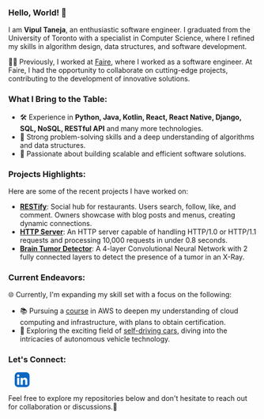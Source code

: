### Hello, World! 👋

I am **Vipul Taneja**, an enthusiastic software engineer. I graduated from the University of Toronto with a specialist in Computer Science, where I refined my skills in algorithm design, data structures, and software development.

👨‍💻 Previously, I worked at [Faire](https://www.faire.com/), where I worked as a software engineer. At Faire, I had the opportunity to collaborate on cutting-edge projects, contributing to the development of innovative solutions.

### What I Bring to the Table:

- 🛠 Experience in **Python, Java, Kotlin, React, React Native, Django, SQL, NoSQL, RESTful API** and many more technologies.
- 🧠 Strong problem-solving skills and a deep understanding of algorithms and data structures.
- 🚀 Passionate about building scalable and efficient software solutions.

### Projects Highlights:

Here are some of the recent projects I have worked on:

- **[RESTify](https://github.com/tanejavipul/RESTify)**: Social hub for restaurants. Users search, follow, like, and comment. Owners showcase with blog posts and menus, creating dynamic connections.
- **[HTTP Server](https://github.com/tanejavipul/HTTP-Server)**: An HTTP server capable of handling HTTP/1.0 or HTTP/1.1 requests and processing 10,000 requests in under 0.8 seconds.
- **[Brain Tumor Detector](https://github.com/tanejavipul/Brain-Tumor-Detector)**: A 4-layer Convolutional Neural Network with 2 fully connected layers to detect the presence of a tumor in an X-Ray.

### Current Endeavors:

🌐 Currently, I'm expanding my skill set with a focus on the following:

- 📚 Pursuing a [course](https://www.udemy.com/course/aws-certified-cloud-practitioner-new/learn/lecture/20053442?start=15#overview) in AWS to deepen my understanding of cloud computing and infrastructure, with plans to obtain certification.
- 🚗 Exploring the exciting field of [self-driving cars](https://www.coursera.org/specializations/self-driving-cars), diving into the intricacies of autonomous vehicle technology.

### Let's Connect:
<a href="https://www.linkedin.com/in/tanejav/" target="blank"><img align="center" src="https://github.com/tanejavipul/tanejavipul/blob/main/Icons/linkedIn.svg" alt="tanejav" height="30" width="30" style="margin-left: 13px"/></a>

Feel free to explore my repositories below and don't hesitate to reach out for collaboration or discussions.🙂

<!--
**tanejavipul/tanejavipul** is a ✨ _special_ ✨ repository because its `README.md` (this file) appears on your GitHub profile.

Here are some ideas to get you started:

- 🔭 I’m currently working on ...
- 🌱 I’m currently learning ...
- 👯 I’m looking to collaborate on ...
- 🤔 I’m looking for help with ...
- 💬 Ask me about ...
- 📫 How to reach me: ...
- 😄 Pronouns: ...
- ⚡ Fun fact: ...
-->
